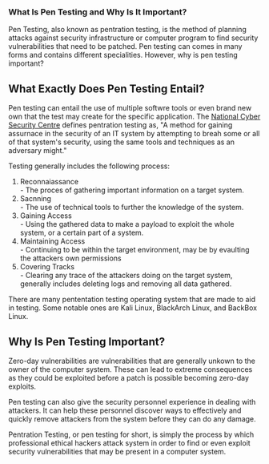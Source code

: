 ### What Is Pen Testing and Why Is It Important? 

Pen Testing, also known as pentration testing, is the method of planning attacks against security infrastructure or computer program to find security vulnerabilities that need to be patched. Pen testing can comes in many forms and contains different specialities. However, why is pen testing important?

## What Exactly Does Pen Testing Entail? 

Pen testing can entail the use of multiple softwre tools or even brand new own that the test may create for the specific application. The [National Cyber Security Centre](https://www.ncsc.gov.uk/guidance/penetration-testing) defines pentration testing as, "A method for gaining assurnace in the security of an IT system by attempting to breah some or all of that system's security, using the same tools and techniques as an adversary might."

Testing generally includes the following process:
  1. Reconnaiassance  
    - The proces of gathering important information on a target system.
  2. Sacnning  
    - The use of technical tools to further the knowledge of the system.
  3. Gaining Access  
    - Using the gathered data to make a payload to exploit the whole system, or a certain part of a system.
  4. Maintaining Access  
    - Continuing to be within the target environment, may be by evaulting the attackers own permissions
  5. Covering Tracks  
    - Clearing any trace of the attackers doing on the target system, generally includes deleting logs and removing all data gathered.

There are many pententation testing operating system that are made to aid in testing. Some notable ones are Kali Linux, BlackArch Linux, and BackBox Linux. 

## Why Is Pen Testing Important?

Zero-day vulnerabilities are vulnerabilities that are generally unkown to the owner of the computer system. These can lead to extreme consequences as they could be exploited before a patch is possible becoming zero-day exploits. 

Pen testing can also give the security personnel experience in dealing with attackers. It can help these personnel discover ways to effectively and quickly remove attackers from the system before they can do any damage. 

Pentration Testing, or pen testing for short, is simply the process by which professional ethical hackers attack system in order to find or even exploit security vulnerabilities that may be present in a computer system.
